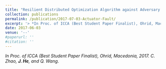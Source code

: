 ```yaml
---
title: "Resilient Distributed Optimization Algorithm against Adversary Attacks"
collection: publications
permalink: /publication/2017-07-03-Actuator-Fault/
excerpt: '> *In Proc. of ICCA (Best Student Paper Finalist), Ohrid, Macedonia, 2017*<br>*C. Zhao, **J. He**, and Q. Wang*.'
date: 2017-06-03
venue: '--'
#paperurl: ''
#citation: ''
---
```

*In Proc. of ICCA (Best Student Paper Finalist), Ohrid, Macedonia, 2017.* 
*C. Zhao, **J. He**, and Q. Wang*.